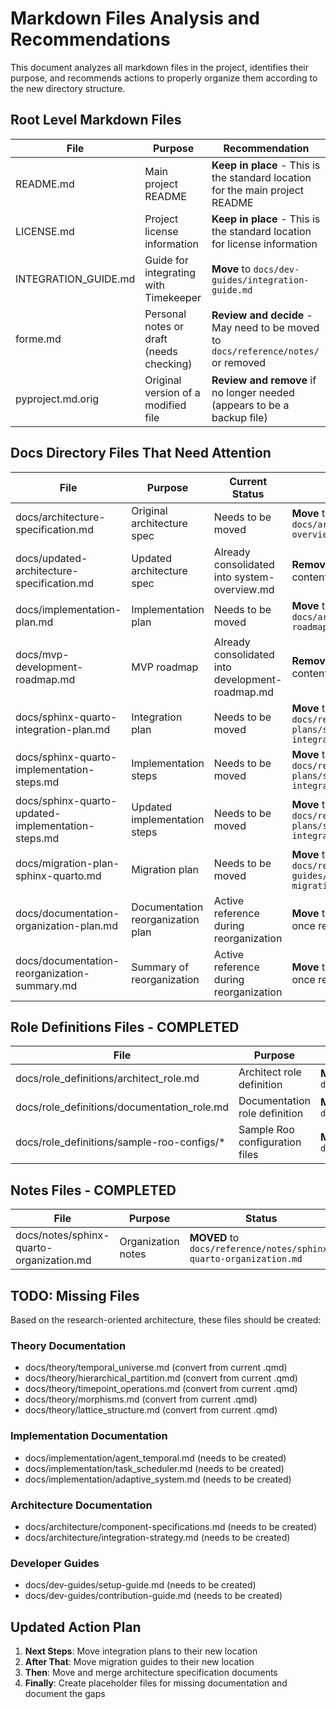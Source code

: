 # Markdown Files Analysis and Recommendations

This document analyzes all markdown files in the project, identifies their purpose, and recommends actions to properly organize them according to the new directory structure.

## Root Level Markdown Files

| File                 | Purpose                                  | Recommendation                                                                     |
| -------------------- | ---------------------------------------- | ---------------------------------------------------------------------------------- |
| README.md            | Main project README                      | **Keep in place** - This is the standard location for the main project README      |
| LICENSE.md           | Project license information              | **Keep in place** - This is the standard location for license information          |
| INTEGRATION_GUIDE.md | Guide for integrating with Timekeeper    | **Move** to `docs/dev-guides/integration-guide.md`                                 |
| forme.md             | Personal notes or draft (needs checking) | **Review and decide** - May need to be moved to `docs/reference/notes/` or removed |
| pyproject.md.orig    | Original version of a modified file      | **Review and remove** if no longer needed (appears to be a backup file)            |

## Docs Directory Files That Need Attention

| File                                               | Purpose                           | Current Status                                   | Recommendation                                                              |
| -------------------------------------------------- | --------------------------------- | ------------------------------------------------ | --------------------------------------------------------------------------- |
| docs/architecture-specification.md                 | Original architecture spec        | Needs to be moved                                | **Move** to `docs/architecture/system-overview.md`                          |
| docs/updated-architecture-specification.md         | Updated architecture spec         | Already consolidated into system-overview.md     | **Remove** after verifying all content preserved                            |
| docs/implementation-plan.md                        | Implementation plan               | Needs to be moved                                | **Move** to `docs/architecture/development-roadmap.md`                      |
| docs/mvp-development-roadmap.md                    | MVP roadmap                       | Already consolidated into development-roadmap.md | **Remove** after verifying all content preserved                            |
| docs/sphinx-quarto-integration-plan.md             | Integration plan                  | Needs to be moved                                | **Move** to `docs/reference/integration-plans/sphinx-quarto-integration.md` |
| docs/sphinx-quarto-implementation-steps.md         | Implementation steps              | Needs to be moved                                | **Move** to `docs/reference/integration-plans/sphinx-quarto-integration.md` |
| docs/sphinx-quarto-updated-implementation-steps.md | Updated implementation steps      | Needs to be moved                                | **Move** to `docs/reference/integration-plans/sphinx-quarto-integration.md` |
| docs/migration-plan-sphinx-quarto.md               | Migration plan                    | Needs to be moved                                | **Move** to `docs/reference/migration-guides/sphinx-quarto-migration.md`    |
| docs/documentation-organization-plan.md            | Documentation reorganization plan | Active reference during reorganization           | **Move** to `docs/reference/notes/` once reorganization is complete         |
| docs/documentation-reorganization-summary.md       | Summary of reorganization         | Active reference during reorganization           | **Move** to `docs/reference/notes/` once reorganization is complete         |

## Role Definitions Files - COMPLETED

| File                                        | Purpose                        | Status                                                               |
| ------------------------------------------- | ------------------------------ | -------------------------------------------------------------------- |
| docs/role_definitions/architect_role.md     | Architect role definition      | **MOVED** to `docs/reference/role-definitions/architect_role.md`     |
| docs/role_definitions/documentation_role.md | Documentation role definition  | **MOVED** to `docs/reference/role-definitions/documentation_role.md` |
| docs/role_definitions/sample-roo-configs/\* | Sample Roo configuration files | **MOVED** to `docs/reference/role-definitions/sample-roo-configs/`   |

## Notes Files - COMPLETED

| File                                     | Purpose            | Status                                                            |
| ---------------------------------------- | ------------------ | ----------------------------------------------------------------- |
| docs/notes/sphinx-quarto-organization.md | Organization notes | **MOVED** to `docs/reference/notes/sphinx-quarto-organization.md` |

## TODO: Missing Files

Based on the research-oriented architecture, these files should be created:

### Theory Documentation

- docs/theory/temporal_universe.md (convert from current .qmd)
- docs/theory/hierarchical_partition.md (convert from current .qmd)
- docs/theory/timepoint_operations.md (convert from current .qmd)
- docs/theory/morphisms.md (convert from current .qmd)
- docs/theory/lattice_structure.md (convert from current .qmd)

### Implementation Documentation

- docs/implementation/agent_temporal.md (needs to be created)
- docs/implementation/task_scheduler.md (needs to be created)
- docs/implementation/adaptive_system.md (needs to be created)

### Architecture Documentation

- docs/architecture/component-specifications.md (needs to be created)
- docs/architecture/integration-strategy.md (needs to be created)

### Developer Guides

- docs/dev-guides/setup-guide.md (needs to be created)
- docs/dev-guides/contribution-guide.md (needs to be created)

## Updated Action Plan

1. **Next Steps**: Move integration plans to their new location
2. **After That**: Move migration guides to their new location
3. **Then**: Move and merge architecture specification documents
4. **Finally**: Create placeholder files for missing documentation and document the gaps
